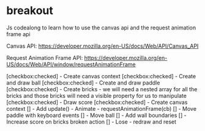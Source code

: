 # breakout
Js codealong to learn how to use the canvas api and the request animation frame api

Canvas API:
https://developer.mozilla.org/en-US/docs/Web/API/Canvas_API

Request Animation Frame API:
https://developer.mozilla.org/en-US/docs/Web/API/window/requestAnimationFrame

[checkbox:checked] - Create canvas context
[checkbox:checked] - Create and draw ball
[checkbox:checked] - Create and draw paddle
[checkbox:checked] - Create bricks - we will need a nested array for all the bricks and those bricks will need a visible property for us to manipulate
[checkbox:checked] - Draw score
[checkbox:checked] - Create canvas context
[] - Add update() - Animate - requestAnimationFrame(cb)
[] - Move paddle with keyboard events 
[] - Move ball
[] - Add wall boundaries 
[] - Increase score on bricks broken action
[] - Lose - redraw and reset 